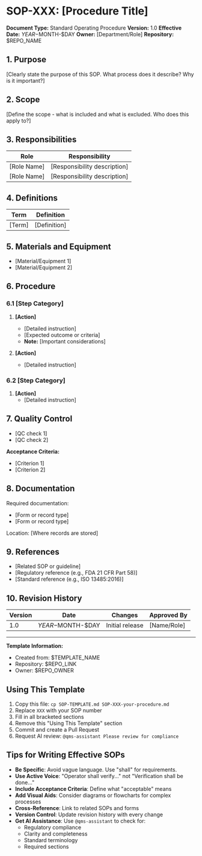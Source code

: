 # SOP-XXX: [Procedure Title]

**Document Type:** Standard Operating Procedure
**Version:** 1.0
**Effective Date:** $YEAR-$MONTH-$DAY
**Owner:** [Department/Role]
**Repository:** $REPO_NAME

## 1. Purpose

[Clearly state the purpose of this SOP. What process does it describe? Why is it important?]

## 2. Scope

[Define the scope - what is included and what is excluded. Who does this apply to?]

## 3. Responsibilities

| Role | Responsibility |
|------|---------------|
| [Role Name] | [Responsibility description] |
| [Role Name] | [Responsibility description] |

## 4. Definitions

| Term | Definition |
|------|------------|
| [Term] | [Definition] |

## 5. Materials and Equipment

- [Material/Equipment 1]
- [Material/Equipment 2]

## 6. Procedure

### 6.1 [Step Category]

1. **[Action]**
   - [Detailed instruction]
   - [Expected outcome or criteria]
   - **Note:** [Important considerations]

2. **[Action]**
   - [Detailed instruction]

### 6.2 [Step Category]

1. **[Action]**
   - [Detailed instruction]

## 7. Quality Control

- [QC check 1]
- [QC check 2]

**Acceptance Criteria:**
- [Criterion 1]
- [Criterion 2]

## 8. Documentation

Required documentation:
- [Form or record type]
- [Form or record type]

Location: [Where records are stored]

## 9. References

- [Related SOP or guideline]
- [Regulatory reference (e.g., FDA 21 CFR Part 58)]
- [Standard reference (e.g., ISO 13485:2016)]

## 10. Revision History

| Version | Date | Changes | Approved By |
|---------|------|---------|-------------|
| 1.0 | $YEAR-$MONTH-$DAY | Initial release | [Name/Role] |

---

**Template Information:**
- Created from: $TEMPLATE_NAME
- Repository: $REPO_LINK
- Owner: $REPO_OWNER

## Using This Template

1. Copy this file: `cp SOP-TEMPLATE.md SOP-XXX-your-procedure.md`
2. Replace `XXX` with your SOP number
3. Fill in all bracketed sections
4. Remove this "Using This Template" section
5. Commit and create a Pull Request
6. Request AI review: `@qms-assistant Please review for compliance`

## Tips for Writing Effective SOPs

- **Be Specific**: Avoid vague language. Use "shall" for requirements.
- **Use Active Voice**: "Operator shall verify..." not "Verification shall be done..."
- **Include Acceptance Criteria**: Define what "acceptable" means
- **Add Visual Aids**: Consider diagrams or flowcharts for complex processes
- **Cross-Reference**: Link to related SOPs and forms
- **Version Control**: Update revision history with every change
- **Get AI Assistance**: Use `@qms-assistant` to check for:
  - Regulatory compliance
  - Clarity and completeness
  - Standard terminology
  - Required sections
